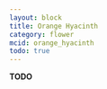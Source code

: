 ```yaml
---
layout: block
title: Orange Hyacinth
category: flower
mcid: orange_hyacinth
todo: true
---
```



**TODO**
